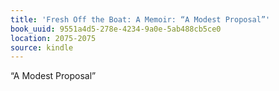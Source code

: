 ```yaml
---
title: 'Fresh Off the Boat: A Memoir: “A Modest Proposal”'
book_uuid: 9551a4d5-278e-4234-9a0e-5ab488cb5ce0
location: 2075-2075
source: kindle
---
```


“A Modest Proposal”